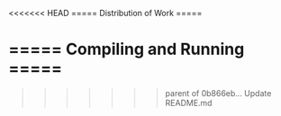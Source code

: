 <<<<<<< HEAD
===== Distribution of Work =====



===== Compiling and Running =====
=======
>>>>>>> parent of 0b866eb... Update README.md
